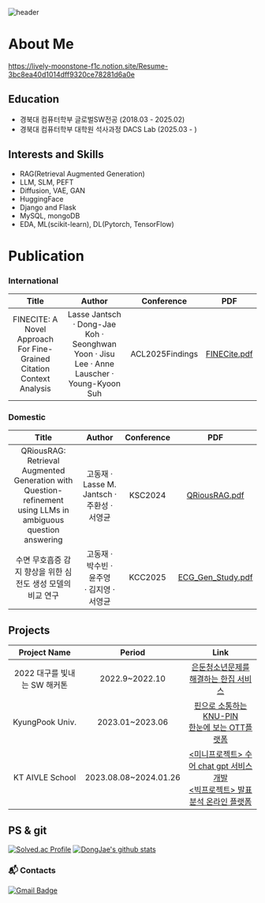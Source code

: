 ![header](https://capsule-render.vercel.app/api?type=waving&color=869adb&height=200&section=header&text=Hello!%20I'm%20KDJ&fontSize=50&fontColor=#0080FF)
# About Me
https://lively-moonstone-f1c.notion.site/Resume-3bc8ea40d1014dff9320ce78281d6a0e

## Education
- 경북대 컴퓨터학부 글로벌SW전공 (2018.03 - 2025.02)
- 경북대 컴퓨터학부 대학원 석사과정 DACS Lab (2025.03 - )

## Interests and Skills
- RAG(Retrieval Augmented Generation)
- LLM, SLM, PEFT
- Diffusion, VAE, GAN
- HuggingFace
- Django and Flask
- MySQL, mongoDB
- EDA, ML(scikit-learn), DL(Pytorch, TensorFlow)
  
# Publication

### International
|Title|Author|Conference|PDF|
|:------:|:---:|:---:|:---:|
|FINECITE: A Novel Approach For Fine-Grained Citation Context Analysis|Lasse Jantsch · Dong-Jae Koh · Seonghwan Yoon · Jisu Lee · Anne Lauscher · Young-Kyoon Suh|ACL2025Findings|[FINECite.pdf](https://github.com/user-attachments/files/21088988/camera_ready__ACL_2025__FINECite__A_New_Framework_for_Fine_Grained_Citation_Context_Analysis.pdf)|

### Domestic
|Title|Author|Conference|PDF|
|:------:|:---:|:---:|:---:|
|QRiousRAG: Retrieval Augmented Generation with Question-refinement using LLMs in ambiguous question answering|고동재 · Lasse M. Jantsch · 주환성 · 서영균|KSC2024|[QRiousRAG.pdf](https://github.com/user-attachments/files/18814911/QRiousRAG.Retrieval.Augmented.Generation.with.Ques.pdf)|
|수면 무호흡증 감지 향상을 위한 심전도 생성 모델의 비교 연구|고동재 · 박수빈 · 윤주영 <br>· 김지영 · 서영균|KCC2025|[ECG_Gen_Study.pdf](https://github.com/user-attachments/files/21088938/KCC2025_paper.pdf)|


## Projects
|Project Name|Period|Link|
|:------:|:---:|:---:|
|2022 대구를 빛내는 SW 해커톤|2022.9~2022.10|[은둔청소년문제를 해결하는 한집 서비스](https://github.com/ehdwo98/Sleepless-in-IT-4_KNU-Hackathon2022)|
|KyungPook Univ.|2023.01~2023.06|[핀으로 소통하는 KNU-PIN](https://github.com/KNU-PIN/frontend)<br>[한눈에 보는 OTT플랫폼](https://github.com/ehdwo98/OTT-Platform-Manager)|
|KT AIVLE School|2023.08.08~2024.01.26|[<미니프로젝트> 수어 chat gpt 서비스 개발](https://github.com/ehdwo98/SLCG_KTAIVLE_G24)<br>[<빅프로젝트> 발표 분석 온라인 플랫폼](https://github.com/ehdwo98/Mouse-PT)| 


## PS & git
[![Solved.ac Profile](http://mazassumnida.wtf/api/v2/generate_badge?boj=ehdwo98)](https://solved.ac/ehdwo98/)
[![DongJae's github stats](https://github-readme-stats.vercel.app/api?username=ehdwo98&show_icons=true&theme=cobalt)](https://github.com/ehdwo98/github-readme-stats)


### :mailbox_with_mail: Contacts
[![Gmail Badge](https://img.shields.io/badge/Gmail-d14836?style=flat-square&logo=Gmail&logoColor=white&link=mailto:djkoh@knu.ac.kr)](mailto:djkoh@knu.ac.kr)
<!--
**ehdwo98/ehdwo98** is a ✨ _special_ ✨ repository because its `README.md` (this file) appears on your GitHub profile.

Here are some ideas to get you started:

- 🔭 I’m currently working on ...
- 🌱 I’m currently learning ...
- 👯 I’m looking to collaborate on ...
- 🤔 I’m looking for help with ...
- 💬 Ask me about ...
- 📫 How to reach me: ...
- 😄 Pronouns: ...
- ⚡ Fun fact: ...
-->
